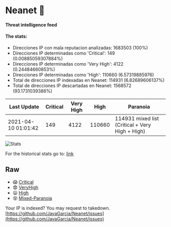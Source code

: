 # Neanet :hocho:
#### Threat intelligence feed
#### The stats:

- Direcciones IP con mala reputacion analizadas: 1683503 (100%)
- Direcciones IP determinadas como 'Critical':  149 (0.00885059307884%)
- Direcciones IP determinadas como 'Very High':  4122 (0.24484660853%)
- Direcciones IP determinadas como 'High':  110660 (6.57319885976)
- Total de direcciones IP indexadas en Neanet:  114931 (6.82689606137%)
- Total de direcciones IP descartadas en Neanet:  1568572 (93.1731039386%)

| Last Update | Critical | Very High | High | Paranoia |
| --- | --- | --- | --- | --- |
| 2021-04-10 01:01:42 | 149 | 4122 | 110660 | 114931 mixed list (Critical + Very High + High)|

![Stats](https://docs.google.com/spreadsheets/d/e/2PACX-1vSnaNMIXVabIpDJjufMlzH7poXnshF3mgd8Is1g9ytUEzVsP5my4Trn8f-xkoLLQ38xpL3HtmUexLo6/pubchart?oid=501124687&format=image)

For the historical stats go to: [link](/stats.csv)
## Raw
- :scream: [Critical](https://raw.githubusercontent.com/JavaGarcia/Neanet/master/blacklists/neanet_critical.txt)
- :fearful: [VeryHigh](https://raw.githubusercontent.com/JavaGarcia/Neanet/master/blacklists/neanet_veryHigh.txtt)
- :frowning: [High](https://raw.githubusercontent.com/JavaGarcia/Neanet/master/blacklists/neanet_high.txt)
- :dizzy_face: [Mixed-Paranoia](https://raw.githubusercontent.com/JavaGarcia/Neanet/master/blacklists/neanet_all.txt)


Your IP is indexed? You may request to takedown. [https://github.com/JavaGarcia/Neanet/issues](https://github.com/JavaGarcia/Neanet/issues)







































































































































































































































































































































































































































































































































































































































































































































































































































































































































































































































































































































































































































































































































































































































































































































































































































































































































































































































































































































































































































































































































































































































































































































































































































































































































































































































































































































































































































































































































































































































































































































































































































































































































































































































































































































































































































































































































































































































































































































































































































































































































































































































































































































































































































































































































































































































































































































































































































































































































































































































































































































































































































































































































































































































































































































































































































































































